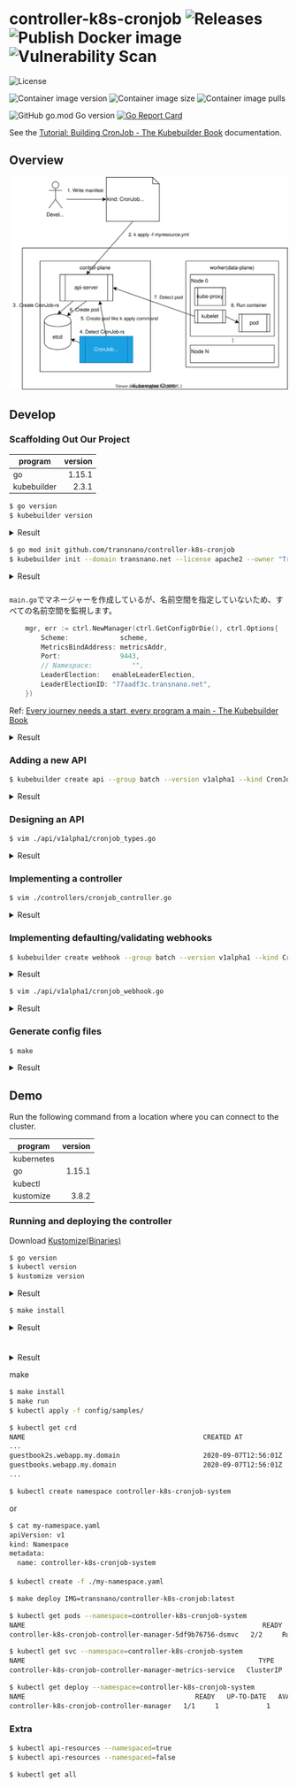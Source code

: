# controller-k8s-cronjob ![Releases](https://github.com/transnano/controller-k8s-cronjob/workflows/Releases/badge.svg) ![Publish Docker image](https://github.com/transnano/controller-k8s-cronjob/workflows/Publish%20Docker%20image/badge.svg) ![Vulnerability Scan](https://github.com/transnano/controller-k8s-cronjob/workflows/Vulnerability%20Scan/badge.svg)

![License](https://img.shields.io/github/license/transnano/controller-k8s-cronjob?style=flat)

![Container image version](https://img.shields.io/docker/v/transnano/controller-k8s-cronjob/latest?style=flat)
![Container image size](https://img.shields.io/docker/image-size/transnano/controller-k8s-cronjob/latest?style=flat)
![Container image pulls](https://img.shields.io/docker/pulls/transnano/controller-k8s-cronjob?style=flat)

![GitHub go.mod Go version](https://img.shields.io/github/go-mod/go-version/transnano/controller-k8s-cronjob)
[![Go Report Card](https://goreportcard.com/badge/github.com/transnano/controller-k8s-cronjob)](https://goreportcard.com/report/github.com/transnano/controller-k8s-cronjob)

See the [Tutorial: Building CronJob - The Kubebuilder Book](https://book.kubebuilder.io/cronjob-tutorial/cronjob-tutorial.html) documentation.

## Overview

<img src="./overview.drawio.svg">

## Develop

### Scaffolding Out Our Project

program     | version
----------- | ------:
go          |  1.15.1
kubebuilder |   2.3.1

```sh
$ go version
$ kubebuilder version
```

<details>
<summary>Result</summary>

```sh
$ go version
go version go1.15.1 linux/amd64
$ kubebuilder version
Version: version.Version{KubeBuilderVersion:"2.3.1", KubernetesVendor:"1.16.4", GitCommit:"8b53abeb4280186e494b726edf8f54ca7aa64a49", BuildDate:"2020-03-26T16:42:00Z", GoOs:"unknown", GoArch:"unknown"}
```
</details>

```sh
$ go mod init github.com/transnano/controller-k8s-cronjob
$ kubebuilder init --domain transnano.net --license apache2 --owner "Transnano"
```

<details>
<summary>Result</summary>

```sh
$ go mod init github.com/transnano/controller-k8s-cronjob
go: creating new go.mod: module github.com/transnano/controller-k8s-cronjob
$ kubebuilder init --domain transnano.net --license apache2 --owner "Transnano"Writing scaffold for you to edit...
Get controller runtime:
$ go get sigs.k8s.io/controller-runtime@v0.5.0
go: downloading sigs.k8s.io/controller-runtime v0.5.0
go: downloading k8s.io/apimachinery v0.17.2
go: downloading k8s.io/client-go v0.17.2
go: downloading golang.org/x/time v0.0.0-20190308202827-9d24e82272b4
go: downloading github.com/gogo/protobuf v1.2.2-0.20190723190241-65acae22fc9d
go: downloading github.com/evanphx/json-patch v4.5.0+incompatible
go: downloading github.com/pkg/errors v0.8.1
go: downloading github.com/google/gofuzz v1.0.0
go: downloading github.com/json-iterator/go v1.1.8
go: downloading github.com/prometheus/client_golang v1.0.0
go: downloading gopkg.in/inf.v0 v0.9.1
go: downloading github.com/modern-go/reflect2 v1.0.1
go: downloading github.com/prometheus/common v0.4.1
go: downloading sigs.k8s.io/yaml v1.1.0
go: downloading github.com/beorn7/perks v1.0.0
go: downloading github.com/modern-go/concurrent v0.0.0-20180306012644-bacd9c7ef1dd
go: downloading gopkg.in/yaml.v2 v2.2.4
go: downloading k8s.io/apiextensions-apiserver v0.17.2
go: downloading k8s.io/utils v0.0.0-20191114184206-e782cd3c129f
go: downloading golang.org/x/sys v0.0.0-20190826190057-c7b8b68b1456
go: downloading gopkg.in/fsnotify.v1 v1.4.7
go: downloading github.com/golang/protobuf v1.3.2
go: downloading github.com/google/go-cmp v0.3.0
go: downloading github.com/google/uuid v1.1.1
go: downloading k8s.io/api v0.17.2
go: downloading k8s.io/klog v1.0.0
go: downloading github.com/prometheus/client_model v0.0.0-20190129233127-fd36f4220a90
go: downloading github.com/imdario/mergo v0.3.6
go: downloading github.com/davecgh/go-spew v1.1.1
go: downloading gomodules.xyz/jsonpatch/v2 v2.0.1
go: downloading github.com/hashicorp/golang-lru v0.5.1
go: downloading golang.org/x/oauth2 v0.0.0-20190604053449-0f29369cfe45
go: downloading github.com/matttproud/golang_protobuf_extensions v1.0.1
go: downloading github.com/prometheus/procfs v0.0.2
go: downloading golang.org/x/net v0.0.0-20191004110552-13f9640d40b9
go: downloading github.com/googleapis/gnostic v0.3.1
go: downloading github.com/go-logr/logr v0.1.0
go: downloading golang.org/x/crypto v0.0.0-20190820162420-60c769a6c586
go: downloading github.com/spf13/pflag v1.0.5
go: downloading github.com/golang/groupcache v0.0.0-20180513044358-24b0969c4cb7
go: downloading google.golang.org/appengine v1.5.0
go: downloading k8s.io/kube-openapi v0.0.0-20191107075043-30be4d16710a
go: downloading golang.org/x/text v0.3.2
Update go.mod:
$ go mod tidy
go: downloading go.uber.org/zap v1.10.0
go: downloading github.com/go-logr/zapr v0.1.0
go: downloading github.com/onsi/ginkgo v1.11.0
go: downloading cloud.google.com/go v0.38.0
go: downloading github.com/stretchr/testify v1.4.0
go: downloading github.com/onsi/gomega v1.8.1
go: downloading gopkg.in/check.v1 v1.0.0-20180628173108-788fd7840127
go: downloading github.com/pmezard/go-difflib v1.0.0
go: downloading github.com/kr/pretty v0.1.0
go: downloading golang.org/x/xerrors v0.0.0-20190717185122-a985d3407aa7
go: downloading github.com/fsnotify/fsnotify v1.4.7
go: downloading go.uber.org/multierr v1.1.0
go: downloading go.uber.org/atomic v1.3.2
go: downloading github.com/hpcloud/tail v1.0.0
go: downloading github.com/kr/text v0.1.0
go: downloading gopkg.in/tomb.v1 v1.0.0-20141024135613-dd632973f1e7
Running make:
$ make
go: creating new go.mod: module tmp
go: downloading sigs.k8s.io/controller-tools v0.2.5
go: found sigs.k8s.io/controller-tools/cmd/controller-gen in sigs.k8s.io/controller-tools v0.2.5
go: downloading k8s.io/apimachinery v0.17.0
go: downloading github.com/spf13/cobra v0.0.5
go: downloading k8s.io/api v0.17.0
go: downloading k8s.io/apiextensions-apiserver v0.17.0
go: downloading github.com/fatih/color v1.7.0
go: downloading gopkg.in/yaml.v3 v3.0.0-20190905181640-827449938966
go: downloading github.com/gobuffalo/flect v0.2.0
go: downloading golang.org/x/tools v0.0.0-20190920225731-5eefd052ad72
go: downloading github.com/inconshreveable/mousetrap v1.0.0
go: downloading github.com/mattn/go-isatty v0.0.8
go: downloading github.com/mattn/go-colorable v0.1.2
/go/bin/controller-gen object:headerFile="hack/boilerplate.go.txt" paths="./..."
go fmt ./...
go vet ./...
go build -o bin/manager main.go
Next: define a resource with:
$ kubebuilder create api
```
</details>

### 

`main.go`でマネージャーを作成しているが、名前空間を指定していないため、すべての名前空間を監視します。

```go
	mgr, err := ctrl.NewManager(ctrl.GetConfigOrDie(), ctrl.Options{
		Scheme:             scheme,
		MetricsBindAddress: metricsAddr,
		Port:               9443,
		// Namespace:          "",
		LeaderElection:   enableLeaderElection,
		LeaderElectionID: "77aadf3c.transnano.net",
	})
```

Ref: [Every journey needs a start, every program a main - The Kubebuilder Book](https://book.kubebuilder.io/cronjob-tutorial/empty-main.html)

<details>
<summary>Result</summary>

```sh

```
</details>

### Adding a new API

```sh
$ kubebuilder create api --group batch --version v1alpha1 --kind CronJob
```

<details>
<summary>Result</summary>

```sh
$ kubebuilder create api --group batch --version v1alpha1 --kind CronJob
Create Resource [y/n]
y
Create Controller [y/n]
y
Writing scaffold for you to edit...
api/v1alpha1/cronjob_types.go
controllers/cronjob_controller.go
Running make:
$ make
/go/bin/controller-gen object:headerFile="hack/boilerplate.go.txt" paths="./..."
go fmt ./...
go vet ./...
go build -o bin/manager main.go
```
</details>

### Designing an API

```sh
$ vim ./api/v1alpha1/cronjob_types.go
```

<details>
<summary>Result</summary>

```sh

```
</details>

### Implementing a controller

```sh
$ vim ./controllers/cronjob_controller.go
```

<details>
<summary>Result</summary>

```sh

```
</details>

### Implementing defaulting/validating webhooks

```sh
$ kubebuilder create webhook --group batch --version v1alpha1 --kind CronJob --defaulting --programmatic-validation
```

<details>
<summary>Result</summary>

```sh
$ kubebuilder create webhook --group batch --version v1alpha1 --kind CronJob --defaulting --programmatic-validation
Writing scaffold for you to edit...
api/v1alpha1/cronjob_webhook.go
```
</details>

```sh
$ vim ./api/v1alpha1/cronjob_webhook.go
```

<details>
<summary>Result</summary>

```sh

```
</details>

### Generate config files

```sh
$ make
```

<details>
<summary>Result</summary>

```sh
$ make
/go/bin/controller-gen object:headerFile="hack/boilerplate.go.txt" paths="./..."
go fmt ./...
go vet ./...
go build -o bin/manager main.go
```
</details>

## Demo

Run the following command from a location where you can connect to the cluster.

program    | version
---------- | ------:
kubernetes |
go         |  1.15.1
kubectl    |
kustomize  |   3.8.2

### Running and deploying the controller

Download [Kustomize(Binaries)](https://kubernetes-sigs.github.io/kustomize/installation/binaries/)

```sh
$ go version
$ kubectl version
$ kustomize version
```

<details>
<summary>Result</summary>

```sh

$ kustomize version
{Version:kustomize/v3.8.2 GitCommit:e2973f6ecc9be6187cfd5ecf5e180f842249b3c6 BuildDate:2020-08-29T17:44:01Z GoOs:linux GoArch:amd64}
```
</details>

```sh
$ make install
```

<details>
<summary>Result</summary>

```sh

```
</details>

### 

```sh

```

<details>
<summary>Result</summary>

```sh

```
</details>

make

```sh
$ make install
$ make run
$ kubectl apply -f config/samples/
```

```sh
$ kubectl get crd
NAME                                             CREATED AT
...
guestbook2s.webapp.my.domain                     2020-09-07T12:56:01Z
guestbooks.webapp.my.domain                      2020-09-07T12:56:01Z
...
```

```sh
$ kubectl create namespace controller-k8s-cronjob-system
```

or

```sh
$ cat my-namespace.yaml
apiVersion: v1
kind: Namespace
metadata:
  name: controller-k8s-cronjob-system

$ kubectl create -f ./my-namespace.yaml
```

```sh
$ make deploy IMG=transnano/controller-k8s-cronjob:latest
```

```sh
$ kubectl get pods --namespace=controller-k8s-cronjob-system
NAME                                                            READY   STATUS    RESTARTS   AGE
controller-k8s-cronjob-controller-manager-5df9b76756-dsmvc   2/2     Running   0          37s
```

```sh
$ kubectl get svc --namespace=controller-k8s-cronjob-system
NAME                                                           TYPE        CLUSTER-IP   EXTERNAL-IP   PORT(S)    AGE
controller-k8s-cronjob-controller-manager-metrics-service   ClusterIP   10.8.3.65    <none>        8443/TCP   8m45s
```

```sh
$ kubectl get deploy --namespace=controller-k8s-cronjob-system
NAME                                           READY   UP-TO-DATE   AVAILABLE   AGE
controller-k8s-cronjob-controller-manager   1/1     1            1           13m
```

### Extra

```sh
$ kubectl api-resources --namespaced=true
$ kubectl api-resources --namespaced=false
```

```sh
$ kubectl get all
```
